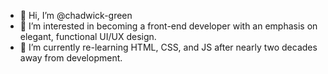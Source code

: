 - 👋 Hi, I’m @chadwick-green
- 👀 I’m interested in becoming a front-end developer with an emphasis on elegant, functional UI/UX design.
- 🌱 I’m currently re-learning HTML, CSS, and JS after nearly two decades away from development.

<!---
chadwick-green/chadwick-green is a ✨ special ✨ repository because its `README.md` (this file) appears on your GitHub profile.
You can click the Preview link to take a look at your changes.
--->
